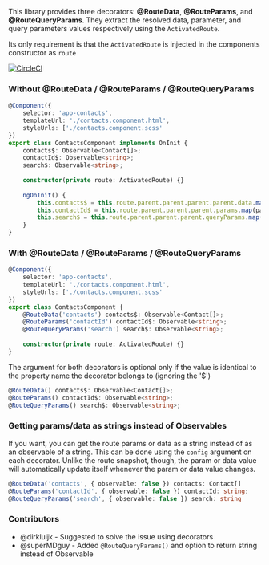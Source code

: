 This library provides three decorators: **@RouteData**, **@RouteParams**, and **@RouteQueryParams**. They extract the resolved
data, parameter, and query parameters values respectively using the `ActivatedRoute`. 

Its only requirement is that the `ActivatedRoute` is injected in the components constructor as `route`

[![CircleCI](https://circleci.com/gh/scaljeri/angular-route-xxl.svg?style=svg)](https://circleci.com/gh/scaljeri/angular-route-xxl)

### Without @RouteData / @RouteParams / @RouteQueryParams

```typescript
@Component({
    selector: 'app-contacts',
    templateUrl: './contacts.component.html',
    styleUrls: ['./contacts.component.scss'
})
export class ContactsComponent implements OnInit {
    contacts$: Observable<Contact[]>;
    contactId$: Observable<string>;
    search$: Observable<string>;
    
    constructor(private route: ActivatedRoute) {}
    
    ngOnInit() {
        this.contacts$ = this.route.parent.parent.parent.parent.data.map(data => data['contacts']);
        this.contactId$ = this.route.parent.parent.parent.params.map(params => params['contactId']);
        this.search$ = this.route.parent.parent.parent.queryParams.map(queryParams => queryParams['search']);
    }
}
```

### With @RouteData / @RouteParams / @RouteQueryParams

```typescript
@Component({
    selector: 'app-contacts',
    templateUrl: './contacts.component.html',
    styleUrls: ['./contacts.component.scss'
})
export class ContactsComponent {
    @RouteData('contacts') contacts$: Observable<Contact[]>;
    @RouteParams('contactId') contactId$: Observable<string>;
    @RouteQueryParams('search') search$: Observable<string>;
    
    constructor(private route: ActivatedRoute) {}
}
```

The argument for both decorators is optional only if the value is identical to the property name 
the decorator belongs to (ignoring the '$')

```typescript
@RouteData() contacts$: Observable<Contact[]>;
@RouteParams() contactId$: Observable<string>;
@RouteQueryParams() search$: Observable<string>;
```

### Getting params/data as strings instead of Observables

If you want, you can get the route params or data as a string instead of as an observable of a string. This can be done using the `config` argument on each decorator. Unlike the route snapshot, though, the param or data value will automatically update itself whenever the param or data value changes.

```typescript
@RouteData('contacts', { observable: false }) contacts: Contact[]
@RouteParams('contactId', { observable: false }) contactId: string;
@RouteQueryParams('search', { observable: false }) search: string
```

### Contributors
   + @dirkluijk - Suggested to solve the issue using decorators
   + @superMDguy - Added `@RouteQueryParams()` and option to return string instead of Observable
